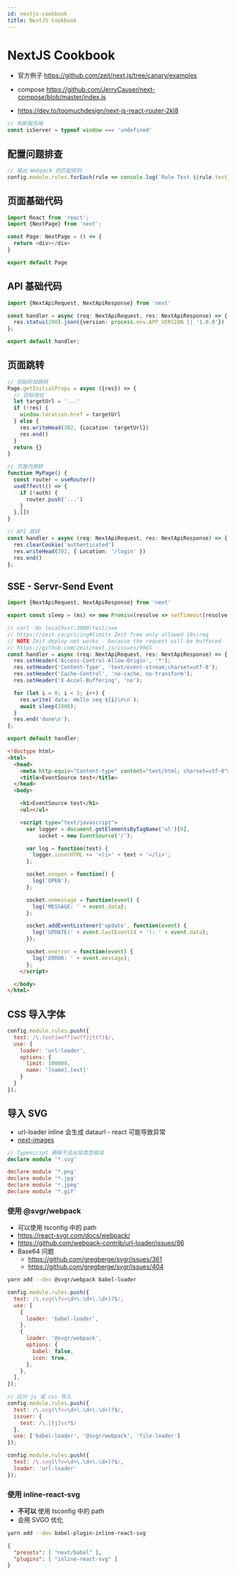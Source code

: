```yaml
---
id: nextjs-cookbook
title: NextJS Cookbook
---
```


# NextJS Cookbook

* 官方例子 https://github.com/zeit/next.js/tree/canary/examples

* compose https://github.com/JerryCauser/next-compose/blob/master/index.js
* https://dev.to/toomuchdesign/next-js-react-router-2kl8

```ts
// 判断服务端
const isServer = typeof window === 'undefined'
```

## 配置问题排查

```js
// 输出 Webpack 的匹配规则
config.module.rules.forEach(rule => console.log(`Rule Test ${rule.test} Use`, rule.use))
```

## 页面基础代码
```ts
import React from 'react';
import {NextPage} from 'next';

const Page: NextPage = () => {
  return <div></div>
}

export default Page
```

## API 基础代码

```ts
import {NextApiRequest, NextApiResponse} from 'next'

const handler = async (req: NextApiRequest, res: NextApiResponse) => {
  res.status(200).json({version: process.env.APP_VERSION || '1.0.0'})
};

export default handler;
```

## 页面跳转

```ts
// 初始阶段跳转
Page.getInitialProps = async ({res}) => {
  // 目标地址
  let targetUrl = '...'
  if (!res) {
    window.location.href = targetUrl
  } else {
    res.writeHead(302, {Location: targetUrl})
    res.end()
  }
  return {}
}

// 页面内跳转
function MyPage() {
  const router = useRouter()
  useEffect(() => {
    if (!auth) {
      router.push('...')
    }
  },[])
}

// API 跳转
const handler = async (req: NextApiRequest, res: NextApiResponse) => {
  res.clearCookie('authenticated')
  res.writeHead(302, { Location: '/login' })
  res.end()
};
```

## SSE - Servr-Send Event

```ts
import {NextApiRequest, NextApiResponse} from 'next'

export const sleep = (ms) => new Promise(resolve => setTimeout(resolve, ms));

// curl -Nv localhost:3000/test/see
// https://zeit.co/pricing#limits Zeit free only allowed 10s/req
// NOTE Zeit deploy not works - because the request will be buffered
// https://github.com/zeit/next.js/issues/9965
const handler = async (req: NextApiRequest, res: NextApiResponse) => {
  res.setHeader('Access-Control-Allow-Origin', '*');
  res.setHeader('Content-Type', 'text/event-stream;charset=utf-8');
  res.setHeader('Cache-Control', 'no-cache, no-transform');
  res.setHeader('X-Accel-Buffering', 'no');

  for (let i = 0; i < 5; i++) {
    res.write(`data: Hello seq ${i}\n\n`);
    await sleep(1000);
  }
  res.end('done\n');
};

export default handler;
```

```html
<!doctype html>
<html>
  <head>
    <meta http-equiv="Content-type" content="text/html; charset=utf-8">
    <title>EventSource test</title>
  </head>
  <body>

    <h1>EventSource test</h1>
    <ul></ul>

    <script type="text/javascript">
      var logger = document.getElementsByTagName('ul')[0],
          socket = new EventSource('/');

      var log = function(text) {
        logger.innerHTML += '<li>' + text + '</li>';
      };

      socket.onopen = function() {
        log('OPEN');
      };

      socket.onmessage = function(event) {
        log('MESSAGE: ' + event.data);
      };

      socket.addEventListener('update', function(event) {
        log('UPDATE(' + event.lastEventId + '): ' + event.data);
      });

      socket.onerror = function(event) {
        log('ERROR: ' + event.message);
      };
    </script>

  </body>
</html>
```

## CSS 导入字体

```js
config.module.rules.push({
  test: /\.(eot|woff|woff2|ttf)$/,
  use: {
    loader: 'url-loader',
    options: {
      limit: 100000,
      name: '[name].[ext]'
    }
  }
});
```

## 导入 SVG
* url-loader inline 会生成 dataurl - react 可能导致异常
* [next-images](https://github.com/twopluszero/next-images)

```ts
// Typescript 确保不会出现类型错误
declare module '*.svg'

declare module '*.png'
declare module '*.jpg'
declare module '*.jpeg'
declare module '*.gif'
```

### 使用 @svgr/webpack
* 可以使用 tsconfig 中的 path
* https://react-svgr.com/docs/webpack/
* https://github.com/webpack-contrib/url-loader/issues/86
* Base64 问题
  * https://github.com/gregberge/svgr/issues/361
  * https://github.com/gregberge/svgr/issues/404

```bash
yarn add --dev @svgr/webpack babel-loader
```

```js
config.module.rules.push({
  test: /\.svg(\?v=\d+\.\d+\.\d+)?$/,
  use: [
    {
      loader: 'babel-loader',
    },
    {
      loader: '@svgr/webpack',
      options: {
        babel: false,
        icon: true,
      },
    },
  ],
});
```

```js
// 区分 js 或 css 导入
config.module.rules.push({
  test: /\.svg(\?v=\d+\.\d+\.\d+)?$/,
  issuer: {
    test: /\.[tj]sx?$/
  },
  use: ['babel-loader', '@svgr/webpack', 'file-loader']
});

config.module.rules.push({
  test: /\.svg(\?v=\d+\.\d+\.\d+)?$/,
  loader: 'url-loader'
});
```

### 使用 inline-react-svg
* __不可以__ 使用 tsconfig 中的 path
* 会用 SVGO 优化

```bash
yarn add --dev babel-plugin-inline-react-svg
```

```json
{
  "presets": [ "next/babel" ],
  "plugins": [ "inline-react-svg" ]
}
```

